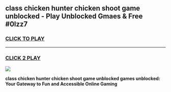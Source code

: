 
## class chicken hunter chicken shoot game unblocked - Play Unblocked Gmaes & Free #0lzz7
<h3>
<a href="https://premium.freeplayer.one?title=class_chicken_hunter_chicken_shoot_game_unblocked&ref=03M">CLICK TO PLAY</a></h3>
<hr>

<h3>
<a href="https://premium.freeplayer.one?title=class_chicken_hunter_chicken_shoot_game_unblocked&ref=03M">CLICK 2 PLAY</a>
  
</h3>

<a href="https://premium.freeplayer.one?title=class_chicken_hunter_chicken_shoot_game_unblocked&ref=03M"><img src="https://clearcache.store/games.png"></a>


**class chicken hunter chicken shoot game unblocked games unblocked: Your Gateway to Fun and Accessible Online Gaming**
